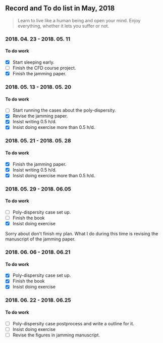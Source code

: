 ## Record and To do list in May, 2018
> Learn to live like a human being and open your mind.
> Enjoy everything, whether it lets you suffer or not. 

### 2018. 04. 23 - 2018. 05. 11 
#### To do work 
- [x] Start sleeping early. 
- [ ] Finish the CFD course project. 
- [x] Finish the jamming paper. 

### 2018. 05. 13 - 2018. 05. 20
#### To do work 
- [ ] Start running the cases about the poly-dispersity. 
- [x] Revise the jamming paper. 
- [x] Insist writing 0.5 h/d.
- [x] Insist doing exercise more than 0.5 h/d.

### 2018. 05. 21 - 2018. 05. 28
#### To do work 
- [x] Finish the jamming paper.  
- [x] Insist writing 0.5 h/d.
- [x] Insist doing exercise more than 0.5 h/d.

### 2018. 05. 29 - 2018. 06.05
#### To do work 
- [ ] Poly-dispersity case set up.
- [ ] Finish the book <The Element of Style>
- [x] Insist doing exercise
  
Sorry about don't finish my plan. What I do during this time is revising the manuscript of the jamming paper. 

### 2018. 06. 06 - 2018. 06.21
#### To do work 
- [x] Poly-dispersity case set up.
- [x] Finish the book <The Element of Style>
- [x] Insist doing exercise
  
### 2018. 06. 22 - 2018. 06.25
#### To do work 
- [ ] Poly-dispersity case postprocess and write a outline for it.
- [ ] Insist doing exercise
- [ ] Revise the figures in jamming manuscript.
